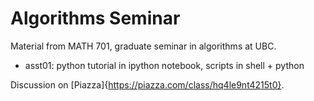 Algorithms Seminar
==================

Material from MATH 701, graduate seminar in algorithms at UBC.  

* asst01: python tutorial in ipython notebook, scripts in shell + python


Discussion on [Piazza]{https://piazza.com/class/hq4le9nt4215t0}.
